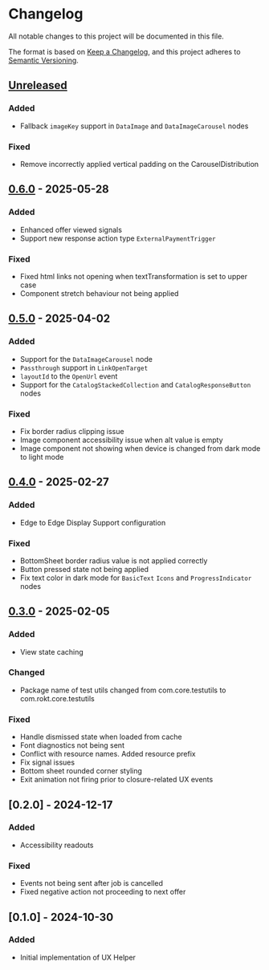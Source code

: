 <!-- markdownlint-disable MD024 -->

# Changelog

All notable changes to this project will be documented in this file.

The format is based on [Keep a Changelog](https://keepachangelog.com/en/1.1.0/),
and this project adheres to [Semantic Versioning](https://semver.org/spec/v2.0.0.html).

## [Unreleased]

### Added

- Fallback `imageKey` support in `DataImage` and `DataImageCarousel` nodes

### Fixed

- Remove incorrectly applied vertical padding on the CarouselDistribution

## [0.6.0] - 2025-05-28

### Added

- Enhanced offer viewed signals
- Support new response action type `ExternalPaymentTrigger`

### Fixed

- Fixed html links not opening when textTransformation is set to upper case
- Component stretch behaviour not being applied

## [0.5.0] - 2025-04-02

### Added

- Support for the `DataImageCarousel` node
- `Passthrough` support in `LinkOpenTarget`
- `layoutId` to the `OpenUrl` event
- Support for the `CatalogStackedCollection` and `CatalogResponseButton` nodes

### Fixed

- Fix border radius clipping issue
- Image component accessibility issue when alt value is empty
- Image component not showing when device is changed from dark mode to light mode

## [0.4.0] - 2025-02-27

### Added

- Edge to Edge Display Support configuration

### Fixed

- BottomSheet border radius value is not applied correctly
- Button pressed state not being applied
- Fix text color in dark mode for `BasicText` `Icons` and `ProgressIndicator` nodes

## [0.3.0] - 2025-02-05

### Added

- View state caching

### Changed

- Package name of test utils changed from com.core.testutils to com.rokt.core.testutils

### Fixed

- Handle dismissed state when loaded from cache
- Font diagnostics not being sent
- Conflict with resource names. Added resource prefix
- Fix signal issues
- Bottom sheet rounded corner styling
- Exit animation not firing prior to closure-related UX events

## [0.2.0] - 2024-12-17

### Added

- Accessibility readouts

### Fixed

- Events not being sent after job is cancelled
- Fixed negative action not proceeding to next offer

## [0.1.0] - 2024-10-30

### Added

- Initial implementation of UX Helper

[unreleased]: https://github.com/ROKT/rokt-ux-helper-android/compare/0.6.0...HEAD
[0.6.0]: https://github.com/ROKT/rokt-ux-helper-android/compare/0.5.0...0.6.0
[0.5.0]: https://github.com/ROKT/rokt-ux-helper-android/compare/0.4.0...0.5.0
[0.4.0]: https://github.com/ROKT/rokt-ux-helper-android/compare/0.3.0...0.4.0
[0.3.0]: https://github.com/ROKT/rokt-ux-helper-android/compare/f3489d36b16268fe284acf868f3c147b96c0adb7...0.3.0
